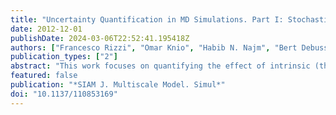 ```yaml
---
title: "Uncertainty Quantification in MD Simulations. Part I: Stochastic Reformulation of the Forward Problem"
date: 2012-12-01
publishDate: 2024-03-06T22:52:41.195418Z
authors: ["Francesco Rizzi", "Omar Knio", "Habib N. Najm", "Bert Debusschere", "Khachik Sargsyan", "Maher Salloum", "Helgi Adalsteinsson"]
publication_types: ["2"]
abstract: "This work focuses on quantifying the effect of intrinsic (thermal) noise and parametric uncertainty in molecular dynamics (MD) simulations. We consider isothermal, isobaric MD simulations of TIP4P (or four-site) water at ambient conditions, $T=298$ K and $P=1$ atm. Parametric uncertainty is assumed to originate from three force-field parameters that are parametrized in terms of standard uniform random variables. The thermal fluctuations inherent in MD simulations combine with parametric uncertainty to yield nondeterministic, noisy MD predictions of bulk water properties. Relying on polynomial chaos (PC) expansions, we develop a framework that enables us to isolate the impact of parametric uncertainty on the MD predictions and control the effect of the intrinsic noise. We construct the PC representations of quantities of interest (QoIs) using two different approaches: nonintrusive spectral projection (NISP) and Bayesian inference. We verify a priori the legitimacy of the NISP approach by verifying that the MD data satisfy regularity and smoothness conditions in the parameter space. The Bayesian inference approach relies on adaptively sampling the parameter space, based on analyzing the convergence of the PC expansions at different approximation levels. We show that for the present case, the effect of the thermal noise in the atomistic system can be controlled, and the MD predictions for the QoIs can be suitably represented using low-order PC models."
featured: false
publication: "*SIAM J. Multiscale Model. Simul*"
doi: "10.1137/110853169"
---
```


